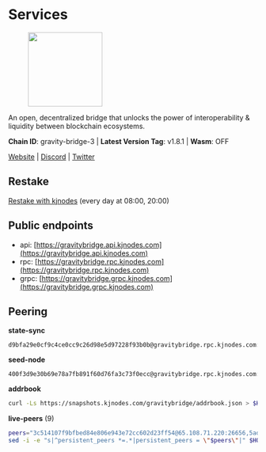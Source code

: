 # Services

<figure><img src="https://raw.githubusercontent.com/kj89/testnet_manuals/main/pingpub/logos/gravitybridge.png" width="150" alt=""><figcaption></figcaption></figure>

An open, decentralized bridge that unlocks the power of  interoperability & liquidity between blockchain ecosystems.

**Chain ID**: gravity-bridge-3 | **Latest Version Tag**: v1.8.1 | **Wasm**: OFF

[Website](https://www.gravitybridge.net) | [Discord](https://discord.gg/ARV8dTSjAk) | [Twitter](https://twitter.com/gravity_bridge)

## Restake

[Restake with kjnodes](https://restake.app/gravitybridge/gravityvaloper1nw3uavthnjwsgrrjzav2wdg9m0pw7k4fc7hvlz) (every day at 08:00, 20:00)
## Public endpoints

* api: [https://gravitybridge.api.kjnodes.com](https://gravitybridge.api.kjnodes.com)
* rpc: [https://gravitybridge.rpc.kjnodes.com](https://gravitybridge.rpc.kjnodes.com)
* grpc: [https://gravitybridge.grpc.kjnodes.com](https://gravitybridge.grpc.kjnodes.com)

## Peering

**state-sync**

```text
d9bfa29e0cf9c4ce0cc9c26d98e5d97228f93b0b@gravitybridge.rpc.kjnodes.com:26656
```

**seed-node**

```text
400f3d9e30b69e78a7fb891f60d76fa3c73f0ecc@gravitybridge.rpc.kjnodes.com:26659
```

**addrbook**
```bash
curl -Ls https://snapshots.kjnodes.com/gravitybridge/addrbook.json > $HOME/.gravity/config/addrbook.json
```

**live-peers** (9)
```bash
peers="3c514107f9bfbed84e806e943e72cc602d23ff54@65.108.71.220:26656,5ad3fe86b1214e1f5c897d23a2863fb46bdfc1f7@185.16.38.165:14256,328f1a98dd30612a51f265c931187b4c9ced6270@167.86.99.6:26656,2b2548493c4653d9c4388e9cd24b670a3cfbd564@185.16.39.3:18656,3a6315842c5121087b9a3bef769d20ab64e21091@46.8.220.127:26656,d9bfa29e0cf9c4ce0cc9c26d98e5d97228f93b0b@65.109.88.38:26656,6dbb1f051998d6972597941209e80dc84c308389@46.0.203.78:26656,da401c011881747aa47b7348349edfc855794ba2@74.208.108.68:26656,82b0a5e41bdf43c7dee29cd11b0d7124ff2023dc@207.180.240.219:26656"
sed -i -e "s|^persistent_peers *=.*|persistent_peers = \"$peers\"|" $HOME/.gravity/config/config.toml
```
